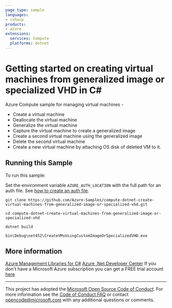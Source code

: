 ```yaml
---
page_type: sample
languages:
- csharp
products:
- azure
extensions:
  services: Compute
  platforms: dotnet
---
```


# Getting started on creating virtual machines from generalized image or specialized VHD in C# #

 Azure Compute sample for managing virtual machines -
  - Create a virtual machine
  - Deallocate the virtual machine
  - Generalize the virtual machine
  - Capture the virtual machine to create a generalized image
  - Create a second virtual machine using the generalized image
  - Delete the second virtual machine
  - Create a new virtual machine by attaching OS disk of deleted VM to it.


## Running this Sample ##

To run this sample:

Set the environment variable `AZURE_AUTH_LOCATION` with the full path for an auth file. See [how to create an auth file](https://github.com/Azure/azure-libraries-for-net/blob/master/AUTH.md).

    git clone https://github.com/Azure-Samples/compute-dotnet-create-virtual-machines-from-generalized-image-or-specialized-vhd.git

    cd compute-dotnet-create-virtual-machines-from-generalized-image-or-specialized-vhd

    dotnet build

    bin\Debug\net452\CreateVMsUsingCustomImageOrSpecializedVHD.exe

## More information ##

[Azure Management Libraries for C#](https://github.com/Azure/azure-sdk-for-net/tree/Fluent)
[Azure .Net Developer Center](https://azure.microsoft.com/en-us/develop/net/)
If you don't have a Microsoft Azure subscription you can get a FREE trial account [here](http://go.microsoft.com/fwlink/?LinkId=330212)

---

This project has adopted the [Microsoft Open Source Code of Conduct](https://opensource.microsoft.com/codeofconduct/). For more information see the [Code of Conduct FAQ](https://opensource.microsoft.com/codeofconduct/faq/) or contact [opencode@microsoft.com](mailto:opencode@microsoft.com) with any additional questions or comments.
